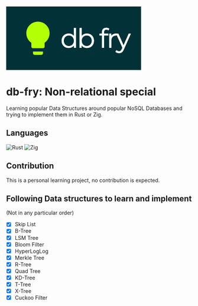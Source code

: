 
![db fry](dbfry.png)

db-fry: Non-relational special
==

Learning popular Data Structures around 
popular NoSQL Databases and trying 
to implement them in Rust or Zig.

## Languages


![Rust](https://img.shields.io/badge/rust-%23000000.svg?style=for-the-badge&logo=rust&logoColor=white)
![Zig](https://img.shields.io/badge/Zig-%23F7A41D.svg?style=for-the-badge&logo=zig&logoColor=white)


## Contribution

This is a personal learning project, no contribution is expected.

## Following Data structures to learn and implement
(Not in any particular order)

- [x] Skip List
- [x] B-Tree
- [x] LSM Tree
- [x] Bloom Filter
- [x] HyperLogLog
- [x] Merkle Tree
- [x] R-Tree
- [x] Quad Tree
- [x] KD-Tree
- [x] T-Tree
- [x] X-Tree
- [x] Cuckoo Filter
